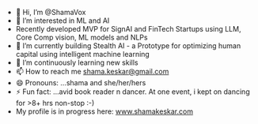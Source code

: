 - 👋 Hi, I’m @ShamaVox
- 👀 I’m interested in ML and AI
- Recently developed MVP for SignAI and FinTech Startups using LLM, Core Comp vision, ML models and NLPs
- 🌱 I’m currently building Stealth AI - a Prototype for optimizing human capital using intelligent machine learning
- 💞️ I’m continuously learning new skills
- 📫 How to reach me shama.keskar@gmail.com
- 😄 Pronouns: ...shama and she/her/hers
- ⚡ Fun fact: ...avid book reader n dancer. At one event, i kept on dancing for >8+ hrs non-stop :-)
- My profile is in progress here: www.shamakeskar.com
<!---
ShamaVox/ShamaVox is a ✨ special ✨ repository because its `README.md` (this file) appears on your GitHub profile.
You can click the Preview link to take a look at your changes.
--->
